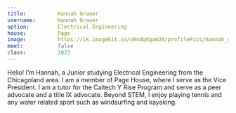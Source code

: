 ```yaml
---
title:          Hannah Grauer
username:       Hannah Grauer
option:         Electrical Engineering
house:          Page 
image:          https://ik.imagekit.io/u9ndqdgam20/profilePics/hannah_grauer.jpg 
meet:           false
class:          2023
---
```


Hello! I’m Hannah, a Junior studying Electrical Engineering from the Chicagoland area. I am a member of Page House, where I serve as the Vice President. I am a tutor for the Caltech Y Rise Program and serve as a peer advocate and a title IX advocate. Beyond STEM, I enjoy playing tennis and any water related sport such as windsurfing and kayaking.
